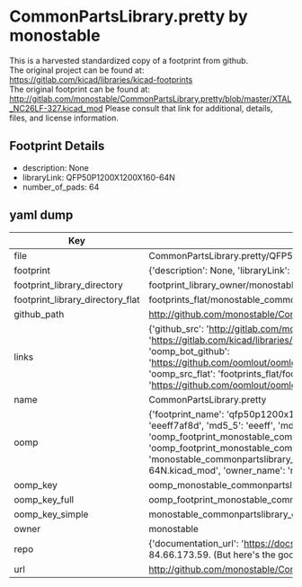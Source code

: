 # CommonPartsLibrary.pretty by monostable  
This is a harvested standardized copy of a footprint from github.  
The original project can be found at:  
https://gitlab.com/kicad/libraries/kicad-footprints  
The original footprint can be found at:
http://gitlab.com/monostable/CommonPartsLibrary.pretty/blob/master/XTAL_NC26LF-327.kicad_mod
Please consult that link for additional, details, files, and license information.  
## Footprint Details
* description: None  
* libraryLink: QFP50P1200X1200X160-64N  
* number_of_pads: 64  
## yaml dump  
| Key | Value |  
| --- | --- |  
| file | CommonPartsLibrary.pretty/QFP50P1200X1200X160-64N.kicad_mod |  
| footprint | {'description': None, 'libraryLink': 'QFP50P1200X1200X160-64N', 'number_of_pads': 64} |  
| footprint_library_directory | footprint_library_owner/monostable_CommonPartsLibrary.pretty |  
| footprint_library_directory_flat | footprints_flat/monostable_commonpartslibrary_qfp50p1200x1200x160_64n/working |  
| github_path | http://github.com/monostable/CommonPartsLibrary.pretty/blob/master/QFP50P1200X1200X160-64N.kicad_mod |  
| links | {'github_src': 'http://gitlab.com/monostable/CommonPartsLibrary.pretty/blob/master/XTAL_NC26LF-327.kicad_mod', 'github_src_repo': 'https://gitlab.com/kicad/libraries/kicad-footprints', 'oomp_bot': 'footprints/monostable_commonpartslibrary_qfp50p1200x1200x160_64n/working', 'oomp_bot_github': 'https://github.com/oomlout/oomlout_oomp_footprint_bot/tree/main/footprints/monostable_commonpartslibrary_qfp50p1200x1200x160_64n/working', 'oomp_src_flat': 'footprints_flat/footprints_flat/monostable_commonpartslibrary_qfp50p1200x1200x160_64n/working', 'oomp_src_flat_github': 'https://github.com/oomlout/oomlout_oomp_footprint_src/tree/main/footprints_flat/monostable_commonpartslibrary_qfp50p1200x1200x160_64n/working'} |  
| name | CommonPartsLibrary.pretty |  
| oomp | {'footprint_name': 'qfp50p1200x1200x160_64n', 'library_name': 'commonpartslibrary', 'md5': 'eeeff7af8d2ec73dc27c35dd517d30f9', 'md5_10': 'eeeff7af8d', 'md5_5': 'eeeff', 'md5_6': 'eeeff7', 'oomp_key': 'oomp_monostable_commonpartslibrary_qfp50p1200x1200x160_64n', 'oomp_key_extra': 'oomp_footprint_monostable_commonpartslibrary_qfp50p1200x1200x160_64n', 'oomp_key_full': 'oomp_footprint_monostable_commonpartslibrary_qfp50p1200x1200x160_64n_eeeff7', 'oomp_key_simple': 'monostable_commonpartslibrary_qfp50p1200x1200x160_64n', 'original_filename': 'CommonPartsLibrary.pretty/QFP50P1200X1200X160-64N.kicad_mod', 'owner_name': 'monostable'} |  
| oomp_key | oomp_monostable_commonpartslibrary_qfp50p1200x1200x160_64n |  
| oomp_key_full | oomp_footprint_monostable_commonpartslibrary_qfp50p1200x1200x160_64n |  
| oomp_key_simple | monostable_commonpartslibrary_qfp50p1200x1200x160_64n |  
| owner | monostable |  
| repo | {'documentation_url': 'https://docs.github.com/rest/overview/resources-in-the-rest-api#rate-limiting', 'message': "API rate limit exceeded for 84.66.173.59. (But here's the good news: Authenticated requests get a higher rate limit. Check out the documentation for more details.)"} |  
| url | http://github.com/monostable/CommonPartsLibrary.pretty |  

